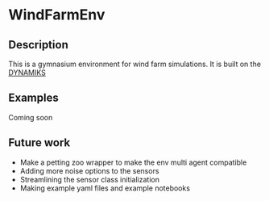 # WindFarmEnv


## Description 
This is a gymnasium environment for wind farm simulations. It is built on the [DYNAMIKS](https://gitlab.windenergy.dtu.dk/DYNAMIKS/dynamiks)


## Examples

Coming soon

## Future work
- Make a petting zoo wrapper to make the env multi agent compatible 
- Adding more noise options to the sensors
- Streamlining the sensor class initialization
- Making example yaml files and example notebooks